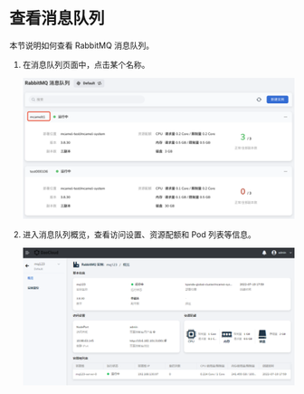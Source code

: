 # 查看消息队列

本节说明如何查看 RabbitMQ 消息队列。

1. 在消息队列页面中，点击某个名称。

    ![点击某个名称](../images/view01.png)

2. 进入消息队列概览，查看访问设置、资源配额和 Pod 列表等信息。

    ![查看](../images/view02.png)
